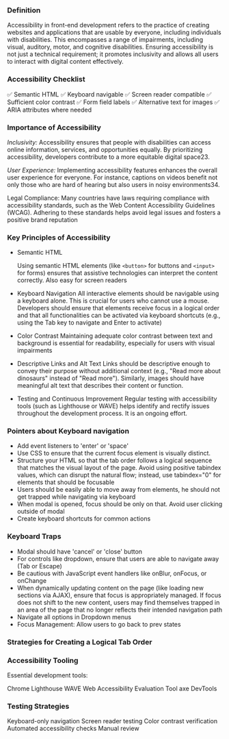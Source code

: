 ### Definition

Accessibility in front-end development refers to the practice of creating websites and applications that are usable by everyone, including individuals with disabilities.
This encompasses a range of impairments, including visual, auditory, motor, and cognitive disabilities.
Ensuring accessibility is not just a technical requirement; it promotes inclusivity and allows all users to interact with digital content effectively.

### Accessibility Checklist

✅ Semantic HTML
✅ Keyboard navigable
✅ Screen reader compatible
✅ Sufficient color contrast
✅ Form field labels
✅ Alternative text for images
✅ ARIA attributes where needed

### Importance of Accessibility

_Inclusivity:_ Accessibility ensures that people with disabilities can access online information, services, and opportunities equally. By prioritizing accessibility, developers contribute to a more equitable digital space23.

_User Experience:_ Implementing accessibility features enhances the overall user experience for everyone. For instance, captions on videos benefit not only those who are hard of hearing but also users in noisy environments34.

Legal Compliance: Many countries have laws requiring compliance with accessibility standards, such as the Web Content Accessibility Guidelines (WCAG). Adhering to these standards helps avoid legal issues and fosters a positive brand reputation

### Key Principles of Accessibility

- Semantic HTML

  Using semantic HTML elements (like `<button>` for buttons and `<input>` for forms) ensures that assistive technologies can interpret the content correctly.
  Also easy for screen readers

- Keyboard Navigation
  All interactive elements should be navigable using a keyboard alone. This is crucial for users who cannot use a mouse. Developers should ensure that elements receive focus in a logical order and that all functionalities can be activated via keyboard shortcuts (e.g., using the Tab key to navigate and Enter to activate)

- Color Contrast
  Maintaining adequate color contrast between text and background is essential for readability, especially for users with visual impairments

- Descriptive Links and Alt Text
  Links should be descriptive enough to convey their purpose without additional context (e.g., "Read more about dinosaurs" instead of "Read more"). Similarly, images should have meaningful alt text that describes their content or function.

- Testing and Continuous Improvement
  Regular testing with accessibility tools (such as Lighthouse or WAVE) helps identify and rectify issues throughout the development process. It is an ongoing effort.

### Pointers about Keyboard navigation

- Add event listeners to 'enter' or 'space'
- Use CSS to ensure that the current focus element is visually distinct.
- Structure your HTML so that the tab order follows a logical sequence that matches the visual layout of the page. Avoid using positive tabindex values, which can disrupt the natural flow; instead, use tabindex="0" for elements that should be focusable
- Users should be easily able to move away from elements, he should not get trapped while navigating via keyboard
- When modal is opened, focus should be only on that. Avoid user clicking outside of modal
- Create keyboard shortcuts for common actions

### Keyboard Traps

- Modal should have 'cancel' or 'close' button
- For controls like dropdown, ensure that users are able to navigate away (Tab or Escape)
- Be cautious with JavaScript event handlers like onBlur, onFocus, or onChange
- When dynamically updating content on the page (like loading new sections via AJAX), ensure that focus is appropriately managed. If focus does not shift to the new content, users may find themselves trapped in an area of the page that no longer reflects their intended navigation path
- Navigate all options in Dropdown menus
- Focus Management: Allow users to go back to prev states

### Strategies for Creating a Logical Tab Order

### Accessibility Tooling

Essential development tools:

Chrome Lighthouse
WAVE Web Accessibility Evaluation Tool
axe DevTools

### Testing Strategies

Keyboard-only navigation
Screen reader testing
Color contrast verification
Automated accessibility checks
Manual review

